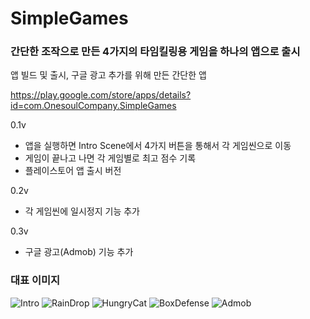 # SimpleGames

### 간단한 조작으로 만든 4가지의 타임킬링용 게임을 하나의 앱으로 출시
앱 빌드 및 출시, 구글 광고 추가를 위해 만든 간단한 앱

https://play.google.com/store/apps/details?id=com.OnesoulCompany.SimpleGames

0.1v
- 앱을 실행하면 Intro Scene에서 4가지 버튼을 통해서 각 게임씬으로 이동
- 게임이 끝나고 나면 각 게임별로 최고 점수 기록
- 플레이스토어 앱 출시 버전

0.2v
- 각 게임씬에 일시정지 기능 추가

0.3v
- 구글 광고(Admob) 기능 추가

### 대표 이미지
![Intro](https://github.com/jungheol/SimpleGames/assets/79863514/b4878c7e-cab4-493f-9442-adf7b69d0ace) ![RainDrop](https://github.com/jungheol/SimpleGames/assets/79863514/66682813-0cdc-49c9-a9e9-c2524d16863b) ![HungryCat](https://github.com/jungheol/SimpleGames/assets/79863514/2955f7a4-652b-43a8-a2d6-c651e9bad7fc) ![BoxDefense](https://github.com/jungheol/SimpleGames/assets/79863514/7c0321b1-243a-4017-86c9-dc1172c79e49) ![Admob](https://github.com/jungheol/SimpleGames/assets/79863514/532bc5a9-50b6-4cc7-84cb-7474de028243)








